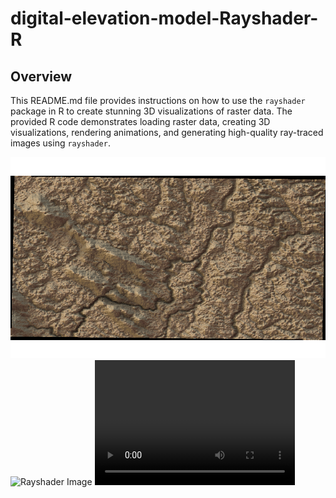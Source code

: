 # digital-elevation-model-Rayshader-R


## Overview

This README.md file provides instructions on how to use the `rayshader` package in R to create stunning 3D visualizations of raster data. The provided R code demonstrates loading raster data, creating 3D visualizations, rendering animations, and generating high-quality ray-traced images using `rayshader`.

![Rayshader Image](https://github.com/Tomislav14/digital-elevation-model-Rayshader-R/blob/main/rayshader_croatia.png)
![Rayshader Image](DIRECT_IMAGE_URL)
<video src="DIRECT_VIDEO_URL" width="320" height="200" controls preload></video>


